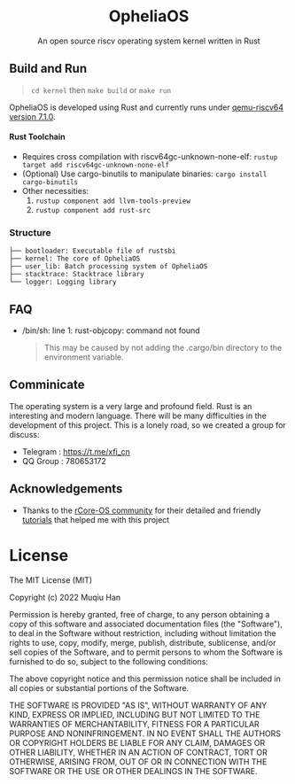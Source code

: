 <div align="center">

# OpheliaOS

<p> An open source riscv operating system kernel written in Rust </p>

</div>

## Build and Run
> `cd kernel` then `make build` or `make run`

OpheliaOS is developed using Rust and currently runs under [qemu-riscv64 version 7.1.0](https://github.com/muqiuhan/qemu-7.1.0-riscv64).

#### Rust Toolchain
- Requires cross compilation with riscv64gc-unknown-none-elf: `rustup target add riscv64gc-unknown-none-elf`
- (Optional) Use cargo-binutils to manipulate binaries: `cargo install cargo-binutils`
- Other necessities:
    1. `rustup component add llvm-tools-preview`
    2. `rustup component add rust-src`

### Structure
```
├── bootloader: Executable file of rustsbi
├── kernel: The core of OpheliaOS
├── user_lib: Batch processing system of OpheliaOS
├── stacktrace: Stacktrace library
└── logger: Logging library
```

## FAQ
- /bin/sh: line 1: rust-objcopy: command not found
    > This may be caused by not adding the .cargo/bin directory to the environment variable.

## Comminicate
The operating system is a very large and profound field. Rust is an interesting and modern language. There will be many difficulties in the development of this project. This is a lonely road, so we created a group for discuss:
- Telegram : https://t.me/xfi_cn
- QQ Group : 780653172

## Acknowledgements
- Thanks to the [rCore-OS community](http://rcore-os.cn/) for their detailed and friendly [tutorials](http://rcore-os.cn/rCore-Tutorial-Book-v3/) that helped me with this project

# License
The MIT License (MIT)

Copyright (c) 2022 Muqiu Han

Permission is hereby granted, free of charge, to any person obtaining a copy
of this software and associated documentation files (the "Software"), to deal
in the Software without restriction, including without limitation the rights
to use, copy, modify, merge, publish, distribute, sublicense, and/or sell
copies of the Software, and to permit persons to whom the Software is
furnished to do so, subject to the following conditions:

The above copyright notice and this permission notice shall be included in all
copies or substantial portions of the Software.

THE SOFTWARE IS PROVIDED "AS IS", WITHOUT WARRANTY OF ANY KIND, EXPRESS OR
IMPLIED, INCLUDING BUT NOT LIMITED TO THE WARRANTIES OF MERCHANTABILITY,
FITNESS FOR A PARTICULAR PURPOSE AND NONINFRINGEMENT. IN NO EVENT SHALL THE
AUTHORS OR COPYRIGHT HOLDERS BE LIABLE FOR ANY CLAIM, DAMAGES OR OTHER
LIABILITY, WHETHER IN AN ACTION OF CONTRACT, TORT OR OTHERWISE, ARISING FROM,
OUT OF OR IN CONNECTION WITH THE SOFTWARE OR THE USE OR OTHER DEALINGS IN THE
SOFTWARE.